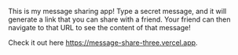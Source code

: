 This is my message sharing app! 
Type a secret message, and it will generate a link that you can share with a friend. Your friend can then navigate to that URL to see the content of that message!

Check it out here https://message-share-three.vercel.app.
